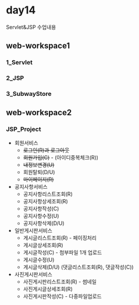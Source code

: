 # day14
Servlet&amp;JSP 수업내용
## web-workspace1
### 1_Servlet
### 2_JSP
### 3_SubwayStore
## web-workspace2
### JSP_Project
* 회원서비스
   + ~~로그인(R)과 로그아웃~~
   + ~~회원가입(C)~~ - (아이디중복체크(R))
   + ~~내정보변경(U)~~
   + 회원탈퇴(D/U)
   + ~~마이페이지(R)~~
* 공지사항서비스
  + 공지사항리스트조회(R)
  + 공지사항상세조회(R)
  + 공지사항작성(C)
  + 공지사항수정(U)
  + 공지사항삭제(D/U)
* 일반게시판서비스
  + 게시글리스트조회(R) - 페이징처리
  + 게시글상세조회(R)
  + 게시글작성(C) - 첨부파일 1개 업로드
  + 게시글수정(U)
  + 게시글삭제(D/U) (댓글리스트조회(R), 댓글작성(C))
* 사진게시판서비스
  + 사진게시판리스트조회(R) - 썸네일
  + 사진게시글상세조회(R)
  + 사진게시판작성(C) - 다중파일업로드
  

   
